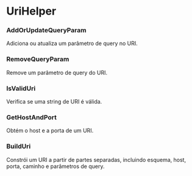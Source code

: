 # UriHelper
### AddOrUpdateQueryParam
Adiciona ou atualiza um parâmetro de query no URI.
### RemoveQueryParam
Remove um parâmetro de query do URI.
### IsValidUri
Verifica se uma string de URI é válida.
### GetHostAndPort
Obtém o host e a porta de um URI.
### BuildUri
Constrói um URI a partir de partes separadas, incluindo esquema, host, porta, caminho e parâmetros de query.